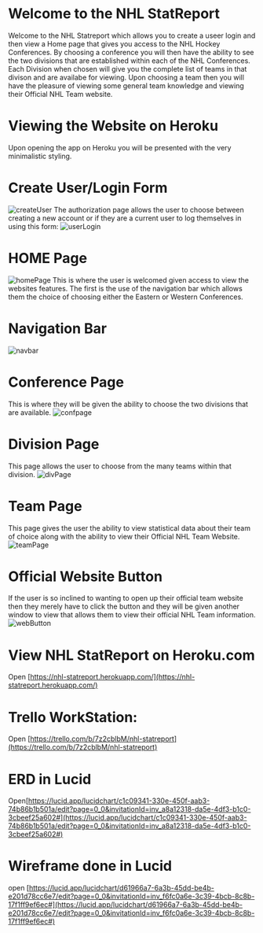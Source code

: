# Welcome to the NHL StatReport

Welcome to the NHL Statreport which allows you to create a useer login and then view a Home page that gives you access to the NHL Hockey Conferences.  By choosing a conference you will then have the ability to see the two divisions that are established within each of the NHL Conferences.  Each Division when chosen will give you the complete list of teams in that divison and are availabe for viewing.  Upon choosing a team then you will have the pleasure of viewing some general team knowledge and viewing their Official NHL Team website.

# Viewing the Website on Heroku

Upon opening the app on Heroku you will be presented with the very minimalistic styling.
# Create User/Login Form
![createUser](./src/Images/Screenshots/createUser.png)
The authorization page allows the user to choose between creating a new account or if they are a current user to log themselves in using this form:
![userLogin](./src/Images/Screenshots/userLogin.png)

# HOME Page
![homePage](./src/Images/Screenshots/homePage.png)
This is where the user is welcomed given access to view the websites features.
The first is the use of the navigation bar which allows them the choice of choosing either the Eastern or Western Conferences.
# Navigation Bar
![navbar](./src/Images/Screenshots/navbar.png)

# Conference Page
This is where they will be given the ability to choose the two divisions that are available.
![confpage](./src/Images/Screenshots/confpage.png)

# Division Page
This page allows the user to choose from the many teams within that division.
![divPage](./src/Images/Screenshots/divPage.png)

# Team Page
This page gives the user the ability to view statistical data about their team of choice along with the ability to view their Official NHL Team Website.
![teamPage](./src/Images/Screenshots/teamPage.png)

# Official Website Button
If the user is so inclined to wanting to open up their official team website then they merely have to click the button and they will be given another window to view that allows them to view their official NHL Team information.
![webButton](./src/Images/Screenshots/webButton.png)


# View NHL StatReport on Heroku.com
Open [https://nhl-statreport.herokuapp.com/](https://nhl-statreport.herokuapp.com/)


# Trello WorkStation:
Open [https://trello.com/b/7z2cblbM/nhl-statreport](https://trello.com/b/7z2cblbM/nhl-statreport)

# ERD in Lucid
Open[https://lucid.app/lucidchart/c1c09341-330e-450f-aab3-74b86b1b501a/edit?page=0_0&invitationId=inv_a8a12318-da5e-4df3-b1c0-3cbeef25a602#](https://lucid.app/lucidchart/c1c09341-330e-450f-aab3-74b86b1b501a/edit?page=0_0&invitationId=inv_a8a12318-da5e-4df3-b1c0-3cbeef25a602#)

# Wireframe done in Lucid
open [https://lucid.app/lucidchart/d61966a7-6a3b-45dd-be4b-e201d78cc6e7/edit?page=0_0&invitationId=inv_f6fc0a6e-3c39-4bcb-8c8b-17f1ff9ef6ec#](https://lucid.app/lucidchart/d61966a7-6a3b-45dd-be4b-e201d78cc6e7/edit?page=0_0&invitationId=inv_f6fc0a6e-3c39-4bcb-8c8b-17f1ff9ef6ec#)

